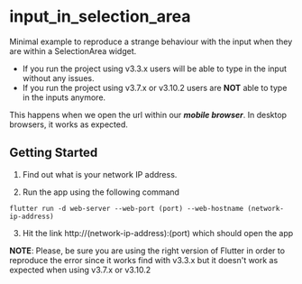 # input_in_selection_area

Minimal example to reproduce a strange behaviour with the input when they are within a SelectionArea widget.

- If you run the project using v3.3.x users will be able to type in the input without any issues.
- If you run the project using v3.7.x or v3.10.2 users are **NOT** able to type in the inputs anymore.

This happens when we open the url within our **_mobile browser_**. In desktop browsers, it works as expected.

## Getting Started

1. Find out what is your network IP address.

2. Run the app using the following command

`flutter run -d web-server --web-port (port) --web-hostname (network-ip-address)`

3. Hit the link http://(network-ip-address):(port) which should open the app


**NOTE**: Please, be sure you are using the right version of Flutter in order to reproduce the error since it works find with  v3.3.x but it doesn't work as expected when using v3.7.x or v3.10.2  